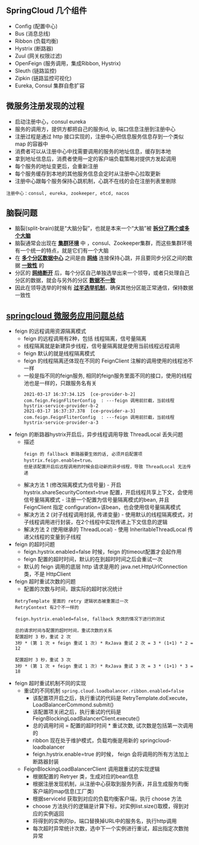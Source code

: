 ## SpringCloud 几个组件

- Config (配置中心)
- Bus (消息总线)
- Ribbon (负载均衡)
- Hystrix (断路器)
- Zuul (网关权限过滤)
- OpenFeign (服务调用，集成Ribbon, Hystrix)
- Sleuth (链路监控)
- Zipkin (链路监控可视化)
- Eureka, Consul 集群自愈扩容

## 微服务注册发现的过程

- 启动注册中心，consul eureka
- 服务的调用方，提供方都把自己的服务id, ip, 端口信息注册到注册中心
- 注册过程是通过 http 接口实现的，注册中心把信息服务信息存到一个类似 map 的容器中
- 消费者可以从注册中心中找需要调用的服务的地址信息，缓存到本地
- 拿到地址信息后，消费者使用一定的客户端负载策略对提供方发起调用
- 每个服务的地址变更后，会重新注册
- 每个服务缓存到本地的其他服务信息会定时从注册中心拉取更新
- 注册中心跟每个服务保持心跳机制，心跳不在线的会在注册列表里剔除

```
注册中心：consul, eureka, zookeeper, etcd, nacos
```

## 脑裂问题
- 脑裂(split-brain)就是“大脑分裂”，也就是本来一个“大脑”被 **[拆分了两个或多个大脑]()**
- 脑裂通常会出现在 **[集群环境]()** 中 ，consul、Zookeeper集群，而这些集群环境有一个统一的特点，就是它们有一个大脑
- 在 **[多个分区数据中心]()** 之间是由 **[网络](#)** 连接保持心跳，并且要同步分区之间的数据 **[一致性]()** 的
- 分区的 **[网络断开]()** 后，每个分区自己单独选举出来一个领导，或者只处理自己分区的数据，就会与另外的分区 **[数据不一致]()**
- 因此在领导选举的时候有 **[过半选举机制](#)**，确保其他分区能正常通信，保持数据一致性

## **[springcloud 微服务应用问题总结]()**
- feign 的远程调用资源隔离模式
  - feign 的远程调用有2种，包括 线程隔离，信号量隔离
  - 线程隔离就是新建异步线程，信号量隔离就是使用当前线程远程调用
  - feign 默认的就是线程隔离模式
  - feign 的线程隔离还体现在不同的 FeignClient 注解的调用使用的线程池不一样
  - 一般是指不同的feign服务, 相同的feign服务里面不同的接口，使用的线程池也是一样的，只跟服务名有关
    ```
    2021-03-17 16:37:34.125  [ce-provider-b-2] com.feign.FeignFliterConfig  : ---feign 调用前拦截，当前线程 hystrix-service-provider-b-2
    2021-03-17 16:37:37.378  [ce-provider-a-3] com.feign.FeignFliterConfig  : ---feign 调用前拦截，当前线程 hystrix-service-provider-a-3
    ```
- feign 的断路器hystrix开启后，异步线程调用导致 ThreadLocal 丢失问题
  - 描述
      ```
      feign 的 fallback 断路器要生效的话, 必须开启配置项 hystrix.feign.enable=true。
      但是该配置开启后远程调用的时候会启动新的异步线程，导致 ThreadLocal 无法传递
      ```
  - 解决方法 1 (修改隔离模式为信号量)
        - 开启 hystrix.shareSecurityContext=true 配置，开启线程共享上下文，会使用信号量隔离模式
        - 注册一个配置为信号量隔离模式的bean, 并且 FeignClient 指定 configuration=该bean，也会使用信号量隔离模式
  - 解决方法 2 (对子线程调用封装, 传递变量)
        - 使用默认的线程隔离模式，对子线程调用进行封装，在2个线程中实现传递上下文信息的逻辑
  - 解决方法 2 (使用继承的 ThreadLocal)
        - 使用 InheritableThreadLocal 传递父线程的变量到子线程
- feign 的超时问题
    - feign.hystrix.enabled=false 时候，feign 的timeout配置才会起作用
    - feign 配置的超时时间，默认的在到超时时间之后会重试一次
    - 默认的 feign 调用的底层 http 请求是用的 java.net.HttpUrlConnection 类，不是 HttpClient
- feign 超时重试次数的问题
    - 配置的次数与时间，跟实际的超时状况统计
    ```
    RetryTemplate 里面的 retry 逻辑状态被重置过一次
    RetryContext 有2个不一样的
    
    feign.hystrix.enabled=false, fallback 失效的情况下进行的测试
    
    总的请求时间与配置的超时时间，重试次数的关系
    配置超时 3 秒，重试 2 次
    3秒 * (第 1 次 + feign 重试 1 次) * RxJava 重试 2 次 = 3 * (1+1) * 2 = 12
    
    配置超时 3 秒，重试 3 次
    3秒 * (第 1 次 + feign 重试 1 次) * RxJava 重试 3 次 = 3 * (1+1) * 3 = 18
    ```
- feign 超时重试机制不同的实现
    - 重试的不同机制
          ```
          spring.cloud.loadbalancer.ribbon.enabled=false
          ```
        - 该配置项开启之后，执行重试的代码是 RetryTemplate.doExecute， LoadBalancerCommond.submit()
        - 该配置项关闭之后，执行重试的代码是 FeignBlockingLoadBalancerClient.execute()
        - 总的调用时间 = 配置的超时时间 * 重试次数, 试次数是包括第一次调用的
        - ribbon 现在处于维护模式，负载均衡是用新的 springcloud-loadbalancer
        - feign.hystrix.enable=true 的时候， feign 会将调用的所有方法加上断路器封装
    - FeignBlockingLoadBalancerClient 调用跟重试的实现逻辑
        - 根据配置的 Retryer 类，生成对应的bean信息
        - 根据注册发现机制，从注册中心获取到服务列表，并且生成服务均衡客户端的map信息(工厂类)
        - 根据serviceId 获取到对应的负载均衡客户端，执行 choose 方法
        - choose 方法执行的逻辑是计算下标，对实例list.size()取模，得到对应的实例返回
        - 将得到的实例的Ip，端口替换掉URL中的服务名，执行http调用
        - 每次超时异常统计次数，选中下一个实例进行重试，超出指定次数抛异常
